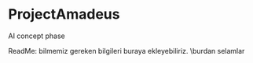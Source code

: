 # ProjectAmadeus
AI concept phase

ReadMe: bilmemiz gereken bilgileri buraya ekleyebiliriz.
\\burdan selamlar